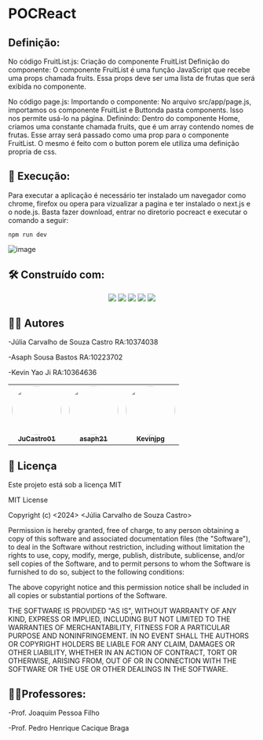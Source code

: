 # POCReact

## Definição:
No código FruitList.js:
Criação do componente FruitList
Definição do componente: O componente FruitList é uma função JavaScript que recebe uma props chamada fruits. Essa props deve ser uma lista de frutas que será exibida no componente.

No código page.js:
Importando o componente: No arquivo src/app/page.js, importamos os componente FruitList e Buttonda pasta components. Isso nos permite usá-lo na página.
Definindo: Dentro do componente Home, criamos uma constante chamada fruits, que é um array contendo nomes de frutas. Esse array será passado como uma prop para o componente FruitList. O mesmo é feito com o button porem ele utiliza uma definição propria de css.


## 🔧 Execução:

Para executar a aplicação é necessário ter instalado um navegador como chrome, firefox ou opera para vizualizar a pagina e ter instalado o next.js e o node.js.
Basta fazer download, entrar no diretorio pocreact e executar o comando a seguir:

```
npm run dev

```

![image](https://github.com/user-attachments/assets/12e9474d-8933-481b-b78d-c91d4618d2e7)


## 🛠️ Construído com:

<div align="center">
<a href=" " target="_blank"><img src="https://img.shields.io/badge/HTML-239120?style=for-the-badge&logo=html5&logoColor=white" target="_blank"></a>
  <a href=" " target="_blank"><img src="https://img.shields.io/badge/CSS-239120?&style=for-the-badge&logo=css3&logoColor=white" target="_blank"></a>
  <a href=" " target="_blank"><img src="https://img.shields.io/badge/Next-black?style=for-the-badge&logo=next.js&logoColor=white" target="_blank"></a>
  <a href=" " target="_blank"><img src="https://img.shields.io/badge/node.js-6DA55F?style=for-the-badge&logo=node.js&logoColor=white" target="_blank"></a>
  <a href=" " target="_blank"><img src="https://img.shields.io/badge/react-%2320232a.svg?style=for-the-badge&logo=react&logoColor=%2361DAFB" target="_blank"></a>
</div>

## 🧑‍💻 Autores

-Júlia Carvalho de Souza Castro RA:10374038

-Asaph Sousa Bastos RA:10223702

-Kevin Yao Ji RA:10364636

<table>
  <tr>
    <td align="center"><a href="https://github.com/JuCastro01"><img style="border-radius: 50%;" src="https://avatars.githubusercontent.com/JuCastro01" width="100px;" alt=""/><br /><sub><b>JuCastro01</b></sub></a><br /><a href="https://github.com/JuCastro01"</a></td>
    <td align="center"><a href="https://github.com/asaph21"><img style="border-radius: 50%;" src="https://avatars.githubusercontent.com/asaph21" width="100px;" alt=""/><br /><sub><b>asaph21</b></sub></a><br /><a href="https://https://github.com/asaph21"</a></td>
     <td align="center"><a href="https://github.com/Kevinjpg"><img style="border-radius: 50%;" src="https://avatars.githubusercontent.com/Kevinjpg" width="100px;" alt=""/><br /><sub><b>Kevinjpg</b></sub></a><br /><a href="https://https://github.com/asaph21"</a></td>
    
  </tr>
</table>

## 📄 Licença

Este projeto está sob a licença MIT 

MIT License

Copyright (c) <2024> <Júlia Carvalho de Souza Castro>

Permission is hereby granted, free of charge, to any person obtaining a copy
of this software and associated documentation files (the "Software"), to deal
in the Software without restriction, including without limitation the rights
to use, copy, modify, merge, publish, distribute, sublicense, and/or sell
copies of the Software, and to permit persons to whom the Software is
furnished to do so, subject to the following conditions:

The above copyright notice and this permission notice shall be included in all
copies or substantial portions of the Software.

THE SOFTWARE IS PROVIDED "AS IS", WITHOUT WARRANTY OF ANY KIND, EXPRESS OR
IMPLIED, INCLUDING BUT NOT LIMITED TO THE WARRANTIES OF MERCHANTABILITY,
FITNESS FOR A PARTICULAR PURPOSE AND NONINFRINGEMENT. IN NO EVENT SHALL THE
AUTHORS OR COPYRIGHT HOLDERS BE LIABLE FOR ANY CLAIM, DAMAGES OR OTHER
LIABILITY, WHETHER IN AN ACTION OF CONTRACT, TORT OR OTHERWISE, ARISING FROM,
OUT OF OR IN CONNECTION WITH THE SOFTWARE OR THE USE OR OTHER DEALINGS IN THE
SOFTWARE.

## 👨‍🏫Professores:

-Prof. Joaquim Pessoa Filho

-Prof. Pedro Henrique Cacique Braga
